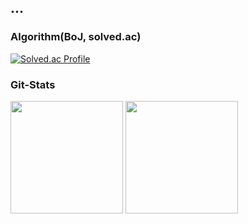 
## ...

### Algorithm(BoJ, solved.ac)
[![Solved.ac Profile](http://mazassumnida.wtf/api/generate_badge?boj=choiyt6644)](https://solved.ac/choiyt6644)


### Git-Stats
<img align="center" style="height:180px" src="https://github-readme-stats.vercel.app/api?username=0-tae&theme=radical" /></a>
<img align="center" style="height:180px" src="https://github-readme-stats.vercel.app/api/top-langs/?username=0-tae&layout=compact" /></a>
